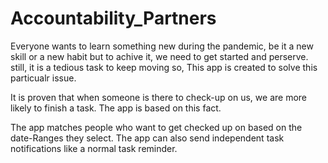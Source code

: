 # Accountability_Partners

Everyone wants to learn something new during the pandemic, be it a new skill or a new habit but to achive it, we need to get started and perserve. still, it is a tedious task to keep moving so, This app is created to solve this particualr issue.

It is proven that when someone is there to check-up on us, we are more likely to finish a task. The app is based on this fact.

The app matches people who want to get checked up on based on the date-Ranges they select. The app can also send independent task notifications like a normal task reminder.
